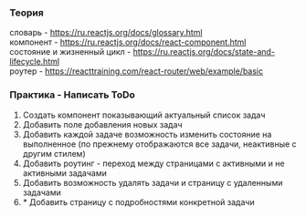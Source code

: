 ### Теория

словарь - https://ru.reactjs.org/docs/glossary.html  
компонент - https://ru.reactjs.org/docs/react-component.html  
состояние и жизненный цикл - https://ru.reactjs.org/docs/state-and-lifecycle.html  
роутер - https://reacttraining.com/react-router/web/example/basic

### Практика - Написать ToDo

1. Создать компонент показывающий актуальный список задач
2. Добавить поле добавления новых задач
3. Добавить каждой задаче возможность изменить состояние на выполненное (по прежнему отображаются все задачи, неактивные с другим стилем)
4. Добавить роутинг - переход между страницами с активными и не активными задачами
5. Добавить возможность удалять задачи и страницу с удаленными задачами
6. \* Добавить страницу с подробностями конкретной задачи
